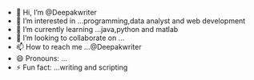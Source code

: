 - 👋 Hi, I’m @Deepakwriter
- 👀 I’m interested in ...programming,data analyst and web development
- 🌱 I’m currently learning ...java,python and matlab
- 💞️ I’m looking to collaborate on ...
- 📫 How to reach me ...@Deepakwriter
- 😄 Pronouns: ...
- ⚡ Fun fact: ...writing and scripting

<!---
Deepakwriter/Deepakwriter is a ✨ special ✨ repository because its `README.md` (this file) appears on your GitHub profile.
You can click the Preview link to take a look at your changes.
--->
